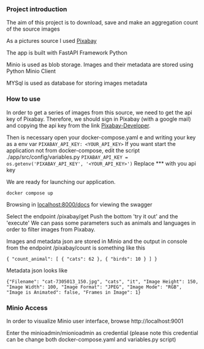 ### Project introduction

The aim of this project is to download, save and make an aggregation count of the source images

As a pictures source I used [Pixabay](https://pixabay.com/)

The app is built with FastAPI Framework Python

Minio is used as blob storage. Images and their metadata are stored using Python Minio Client

MYSql is used as database for storing images metadata

### How to use

In order to get a series of images from this source, we need to get the api key of Pixabay.
Therefore, we should sign in Pixabay (with a google mail) and copying the api key from the link [Pixabay-Developer](https://pixabay.com/api/docs/).

Then is necessary open your docker-compose.yaml e and writing your key as a env var
`PIXABAY_API_KEY: <YOUR_API_KEY>`
If you want start the application not from docker-compose, edit the script ./app/src/config/variables.py
`PIXABAY_API_KEY = os.getenv('PIXABAY_API_KEY', '<YOUR_API_KEY>')`
Replace *** with you api key

We are ready for launching our application.

`docker compose up`

Browsing in [localhost:8000/docs](localhost:8000/docs) for viewing the swagger

Select the endpoint /pixabay/get
Push the bottom 'try it out' and the 'execute'
We can pass some parameters such as animals and languages in order to filter images from Pixabay.

Images and metadata json are stored in Minio and the output in console from the endpoint /pixabay/count is something like this

`{
  "count_animal": [
    {
      "cats": 62
    },
    {
      "birds": 10
    }
  ]
}`

Metadata json looks like 

`{"Filename": "cat-7305013_150.jpg", "cats", "it", "Image Height": 150, "Image Width": 100, "Image Format": "JPEG", "Image Mode": "RGB", "Image is Animated": false, "Frames in Image": 1}`


### Minio Access

In order to visualize Minio user interface, browse http://localhost:9001

Enter the minioadmin/mionioadmin as credential (please note this credential can be change both docker-compose.yaml and variables.py script)